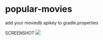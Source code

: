 # popular-movies
add your moviedb apikey to gradle.properties

SCREENSHOT
![](https://thumbs.gfycat.com/FlawedGreenArcticwolf-size_restricted.gif)
